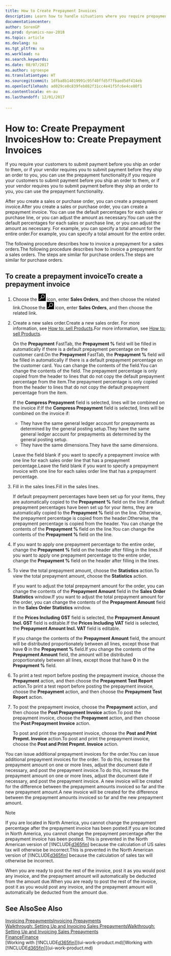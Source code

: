 ```yaml
---
title: How to Create Prepayment Invoices
description: Learn how to handle situations where you require prepayment, or your vendor does.
documentationcenter: 
author: SorenGP
ms.prod: dynamics-nav-2018
ms.topic: article
ms.devlang: na
ms.tgt_pltfrm: na
ms.workload: na
ms.search.keywords: 
ms.date: 08/07/2017
ms.author: sgroespe
ms.translationtype: HT
ms.sourcegitcommit: 1dfba8b14019991c95f40ffd5f7fbaed5df414eb
ms.openlocfilehash: ad029ce0c839feb082f31cc4e41f5fc6e4ce80f1
ms.contentlocale: en-au
ms.lasthandoff: 12/01/2017

---
```

# <a name="how-to-create-prepayment-invoices"></a><span data-ttu-id="75ce9-103">How to: Create Prepayment Invoices</span><span class="sxs-lookup"><span data-stu-id="75ce9-103">How to: Create Prepayment Invoices</span></span>
<span data-ttu-id="75ce9-104">If you require your customers to submit payment before you ship an order to them, or if your vendor requires you to submit payment before they ship an order to you, you can use the prepayment functionality.</span><span class="sxs-lookup"><span data-stu-id="75ce9-104">If you require your customers to submit payment before you ship an order to them, or if your vendor requires you to submit payment before they ship an order to you, you can use the prepayment functionality.</span></span>  

<span data-ttu-id="75ce9-105">After you create a sales or purchase order, you can create a prepayment invoice.</span><span class="sxs-lookup"><span data-stu-id="75ce9-105">After you create a sales or purchase order, you can create a prepayment invoice.</span></span> <span data-ttu-id="75ce9-106">You can use the default percentages for each sales or purchase line, or you can adjust the amount as necessary.</span><span class="sxs-lookup"><span data-stu-id="75ce9-106">You can use the default percentages for each sales or purchase line, or you can adjust the amount as necessary.</span></span> <span data-ttu-id="75ce9-107">For example, you can specify a total amount for the entire order.</span><span class="sxs-lookup"><span data-stu-id="75ce9-107">For example, you can specify a total amount for the entire order.</span></span>  

<span data-ttu-id="75ce9-108">The following procedure describes how to invoice a prepayment for a sales orders.</span><span class="sxs-lookup"><span data-stu-id="75ce9-108">The following procedure describes how to invoice a prepayment for a sales orders.</span></span> <span data-ttu-id="75ce9-109">The steps are similar for purchase orders.</span><span class="sxs-lookup"><span data-stu-id="75ce9-109">The steps are similar for purchase orders.</span></span>  

## <a name="to-create-a-prepayment-invoice"></a><span data-ttu-id="75ce9-110">To create a prepayment invoice</span><span class="sxs-lookup"><span data-stu-id="75ce9-110">To create a prepayment invoice</span></span>  
1. <span data-ttu-id="75ce9-111">Choose the ![Search for Page or Report](media/ui-search/search_small.png "Search for Page or Report icon") icon, enter **Sales Orders**, and then choose the related link.</span><span class="sxs-lookup"><span data-stu-id="75ce9-111">Choose the ![Search for Page or Report](media/ui-search/search_small.png "Search for Page or Report icon") icon, enter **Sales Orders**, and then choose the related link.</span></span>  
2. <span data-ttu-id="75ce9-112">Create a new sales order.</span><span class="sxs-lookup"><span data-stu-id="75ce9-112">Create a new sales order.</span></span> <span data-ttu-id="75ce9-113">For more information, see [How to: sell Products](sales-how-sell-products.md).</span><span class="sxs-lookup"><span data-stu-id="75ce9-113">For more information, see [How to: sell Products](sales-how-sell-products.md).</span></span>  

    <span data-ttu-id="75ce9-114">On the **Prepayment** FastTab, the **Prepayment %** field will be filled in automatically if there is a default prepayment percentage on the customer card.</span><span class="sxs-lookup"><span data-stu-id="75ce9-114">On the **Prepayment** FastTab, the **Prepayment %** field will be filled in automatically if there is a default prepayment percentage on the customer card.</span></span> <span data-ttu-id="75ce9-115">You can change the contents of the field.</span><span class="sxs-lookup"><span data-stu-id="75ce9-115">You can change the contents of the field.</span></span> <span data-ttu-id="75ce9-116">The prepayment percentage is only copied from the header to lines that do not copy the default prepayment percentage from the item.</span><span class="sxs-lookup"><span data-stu-id="75ce9-116">The prepayment percentage is only copied from the header to lines that do not copy the default prepayment percentage from the item.</span></span>  

    <span data-ttu-id="75ce9-117">If the **Compress Prepayment** field is selected, lines will be combined on the invoice if:</span><span class="sxs-lookup"><span data-stu-id="75ce9-117">If the **Compress Prepayment** field is selected, lines will be combined on the invoice if:</span></span>  
    - <span data-ttu-id="75ce9-118">They have the same general ledger account for prepayments as determined by the general posting setup.</span><span class="sxs-lookup"><span data-stu-id="75ce9-118">They have the same general ledger account for prepayments as determined by the general posting setup.</span></span>  
    - <span data-ttu-id="75ce9-119">They have the same dimensions.</span><span class="sxs-lookup"><span data-stu-id="75ce9-119">They have the same dimensions.</span></span>  

    <span data-ttu-id="75ce9-120">Leave the field blank if you want to specify a prepayment invoice with one line for each sales order line that has a prepayment percentage.</span><span class="sxs-lookup"><span data-stu-id="75ce9-120">Leave the field blank if you want to specify a prepayment invoice with one line for each sales order line that has a prepayment percentage.</span></span>  

3. <span data-ttu-id="75ce9-121">Fill in the sales lines.</span><span class="sxs-lookup"><span data-stu-id="75ce9-121">Fill in the sales lines.</span></span>  

    <span data-ttu-id="75ce9-122">If default prepayment percentages have been set up for your items, they are automatically copied to the **Prepayment %** field on the line.</span><span class="sxs-lookup"><span data-stu-id="75ce9-122">If default prepayment percentages have been set up for your items, they are automatically copied to the **Prepayment %** field on the line.</span></span> <span data-ttu-id="75ce9-123">Otherwise, the prepayment percentage is copied from the header.</span><span class="sxs-lookup"><span data-stu-id="75ce9-123">Otherwise, the prepayment percentage is copied from the header.</span></span> <span data-ttu-id="75ce9-124">You can change the contents of the **Prepayment %** field on the line.</span><span class="sxs-lookup"><span data-stu-id="75ce9-124">You can change the contents of the **Prepayment %** field on the line.</span></span>  
4. <span data-ttu-id="75ce9-125">If you want to apply one prepayment percentage to the entire order, change the **Prepayment %** field on the header after filling in the lines.</span><span class="sxs-lookup"><span data-stu-id="75ce9-125">If you want to apply one prepayment percentage to the entire order, change the **Prepayment %** field on the header after filling in the lines.</span></span>  
5. <span data-ttu-id="75ce9-126">To view the total prepayment amount, choose the **Statistics** action.</span><span class="sxs-lookup"><span data-stu-id="75ce9-126">To view the total prepayment amount, choose the **Statistics** action.</span></span>

    <span data-ttu-id="75ce9-127">If you want to adjust the total prepayment amount for the order, you can change the contents of the **Prepayment Amount** field in the **Sales Order Statistics** window.</span><span class="sxs-lookup"><span data-stu-id="75ce9-127">If you want to adjust the total prepayment amount for the order, you can change the contents of the **Prepayment Amount** field in the **Sales Order Statistics** window.</span></span>  

    <span data-ttu-id="75ce9-128">If the **Prices Including GST** field is selected, the **Prepayment Amount Incl. GST** field is editable.</span><span class="sxs-lookup"><span data-stu-id="75ce9-128">If the **Prices Including VAT** field is selected, the **Prepayment Amount Incl. VAT** field is editable.</span></span>  

    <span data-ttu-id="75ce9-129">If you change the contents of the **Prepayment Amount** field, the amount will be distributed proportionately between all lines, except those that have **0** in the **Prepayment %** field.</span><span class="sxs-lookup"><span data-stu-id="75ce9-129">If you change the contents of the **Prepayment Amount** field, the amount will be distributed proportionately between all lines, except those that have **0** in the **Prepayment %** field.</span></span>  
6. <span data-ttu-id="75ce9-130">To print a test report before posting the prepayment invoice, choose the **Prepayment** action, and then choose the **Prepayment Test Report** action.</span><span class="sxs-lookup"><span data-stu-id="75ce9-130">To print a test report before posting the prepayment invoice, choose the **Prepayment** action, and then choose the **Prepayment Test Report** action.</span></span>  
7. <span data-ttu-id="75ce9-131">To post the prepayment invoice, choose the **Prepayment** action, and then choose the **Post Prepayment Invoice** action.</span><span class="sxs-lookup"><span data-stu-id="75ce9-131">To post the prepayment invoice, choose the **Prepayment** action, and then choose the **Post Prepayment Invoice** action.</span></span>  

    <span data-ttu-id="75ce9-132">To post and print the prepayment invoice, choose the **Post and Print Prepmt. Invoice** action.</span><span class="sxs-lookup"><span data-stu-id="75ce9-132">To post and print the prepayment invoice, choose the **Post and Print Prepmt. Invoice** action.</span></span>  

<span data-ttu-id="75ce9-133">You can issue additional prepayment invoices for the order.</span><span class="sxs-lookup"><span data-stu-id="75ce9-133">You can issue additional prepayment invoices for the order.</span></span> <span data-ttu-id="75ce9-134">To do this, increase the prepayment amount on one or more lines, adjust the document date if necessary, and post the prepayment invoice.</span><span class="sxs-lookup"><span data-stu-id="75ce9-134">To do this, increase the prepayment amount on one or more lines, adjust the document date if necessary, and post the prepayment invoice.</span></span> <span data-ttu-id="75ce9-135">A new invoice will be created for the difference between the prepayment amounts invoiced so far and the new prepayment amount.</span><span class="sxs-lookup"><span data-stu-id="75ce9-135">A new invoice will be created for the difference between the prepayment amounts invoiced so far and the new prepayment amount.</span></span>  

> [!NOTE]  
>  <span data-ttu-id="75ce9-136">If you are located in North America, you cannot change the prepayment percentage after the prepayment invoice has been posted.</span><span class="sxs-lookup"><span data-stu-id="75ce9-136">If you are located in North America, you cannot change the prepayment percentage after the prepayment invoice has been posted.</span></span> <span data-ttu-id="75ce9-137">This is prevented in the North American version of [!INCLUDE[d365fin](includes/d365fin_md.md)] because the calculation of US sales tax will otherwise be incorrect.</span><span class="sxs-lookup"><span data-stu-id="75ce9-137">This is prevented in the North American version of [!INCLUDE[d365fin](includes/d365fin_md.md)] because the calculation of sales tax will otherwise be incorrect.</span></span>  

 <span data-ttu-id="75ce9-138">When you are ready to post the rest of the invoice, post it as you would post any invoice, and the prepayment amount will automatically be deducted from the amount due.</span><span class="sxs-lookup"><span data-stu-id="75ce9-138">When you are ready to post the rest of the invoice, post it as you would post any invoice, and the prepayment amount will automatically be deducted from the amount due.</span></span>  

## <a name="see-also"></a><span data-ttu-id="75ce9-139">See Also</span><span class="sxs-lookup"><span data-stu-id="75ce9-139">See Also</span></span>  
[<span data-ttu-id="75ce9-140">Invoicing Prepayments</span><span class="sxs-lookup"><span data-stu-id="75ce9-140">Invoicing Prepayments</span></span>](finance-invoice-prepayments.md)  
[<span data-ttu-id="75ce9-141">Walkthrough: Setting Up and Invoicing Sales Prepayments</span><span class="sxs-lookup"><span data-stu-id="75ce9-141">Walkthrough: Setting Up and Invoicing Sales Prepayments</span></span>](walkthrough-setting-up-and-invoicing-sales-prepayments.md)  
[<span data-ttu-id="75ce9-142">Finance</span><span class="sxs-lookup"><span data-stu-id="75ce9-142">Finance</span></span>](finance.md)  
<span data-ttu-id="75ce9-143">[Working with [!INCLUDE[d365fin](includes/d365fin_md.md)]](ui-work-product.md)</span><span class="sxs-lookup"><span data-stu-id="75ce9-143">[Working with [!INCLUDE[d365fin](includes/d365fin_md.md)]](ui-work-product.md)</span></span>

